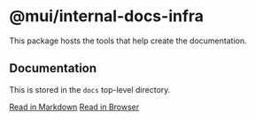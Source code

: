 # @mui/internal-docs-infra

This package hosts the tools that help create the documentation.

## Documentation

This is stored in the `docs` top-level directory.

[Read in Markdown](../../docs/app/docs-infra/page.mdx)
[Read in Browser](https://infra.mui.com/docs-infra)
